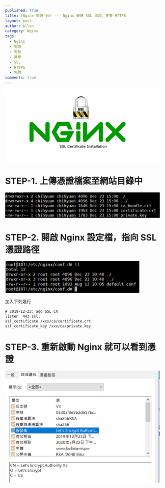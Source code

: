 ```yaml
---
published: true
title: (Nginx-架設-04) --- Nginx 安裝 SSL 憑證，支援 HTTPS 
layout: post
author: Allen
category: Nginx
tags: 
  - Nginx
  - 架設
  - 安裝
  - 教學
  - SSL
  - HTTPS
  - 免費
comments: true
---
```


![logo](/images/blog/20191220/20191220-000.png)

# STEP-1. 上傳憑證檔案至網站目錄中
![nginx](/images/blog/20191220/20191220-001.png)



# STEP-2. 開啟 Nginx 設定檔，指向 SSL 憑證路徑
![nginx](/images/blog/20191220/20191220-002.png)

加入下列幾行
```console
# 2019-12-23: add SSL CA
listen  443 ssl;
ssl_certificate /xxx/ca/certificate.crt
ssl_certificate_key /xxx/ca/private.key
```
  

# STEP-3. 重新啟動 Nginx 就可以看到憑證
![nginx](/images/blog/20191220/20191220-003.png)